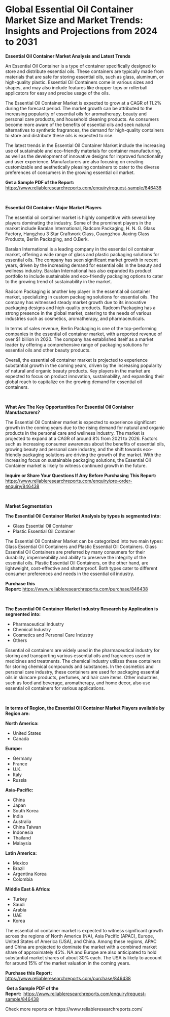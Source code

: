 <p><h1>Global Essential Oil Container Market Size and Market Trends: Insights and Projections from 2024 to 2031</h1></p><p><strong>Essential Oil Container Market Analysis and Latest Trends</strong></p>
<p><p>An Essential Oil Container is a type of container specifically designed to store and distribute essential oils. These containers are typically made from materials that are safe for storing essential oils, such as glass, aluminum, or high-quality plastic. Essential Oil Containers come in various sizes and shapes, and may also include features like dropper tops or rollerball applicators for easy and precise usage of the oils.</p><p>The Essential Oil Container Market is expected to grow at a CAGR of 11.2% during the forecast period. The market growth can be attributed to the increasing popularity of essential oils for aromatherapy, beauty and personal care products, and household cleaning products. As consumers become more aware of the benefits of essential oils and seek natural alternatives to synthetic fragrances, the demand for high-quality containers to store and distribute these oils is expected to rise.</p><p>The latest trends in the Essential Oil Container Market include the increasing use of sustainable and eco-friendly materials for container manufacturing, as well as the development of innovative designs for improved functionality and user experience. Manufacturers are also focusing on creating customizable and aesthetically pleasing containers to cater to the diverse preferences of consumers in the growing essential oil market.</p></p>
<p><strong>Get a Sample PDF of the Report:&nbsp;</strong> <a href="https://www.reliableresearchreports.com/enquiry/request-sample/846438">https://www.reliableresearchreports.com/enquiry/request-sample/846438</a></p>
<p>&nbsp;</p>
<p><strong>Essential Oil Container Major Market Players</strong></p>
<p><p>The essential oil container market is highly competitive with several key players dominating the industry. Some of the prominent players in the market include Baralan International, Radcom Packaging, H. N. G. Glass Factory, Hangzhou 3 Star Craftwork Glass, Guangzhou Jiaxing Glass Products, Berlin Packaging, and O.Berk.</p><p>Baralan International is a leading company in the essential oil container market, offering a wide range of glass and plastic packaging solutions for essential oils. The company has seen significant market growth in recent years, driven by the increasing demand for essential oils in the beauty and wellness industry. Baralan International has also expanded its product portfolio to include sustainable and eco-friendly packaging options to cater to the growing trend of sustainability in the market.</p><p>Radcom Packaging is another key player in the essential oil container market, specializing in custom packaging solutions for essential oils. The company has witnessed steady market growth due to its innovative packaging designs and high-quality products. Radcom Packaging has a strong presence in the global market, catering to the needs of various industries such as cosmetics, aromatherapy, and pharmaceuticals.</p><p>In terms of sales revenue, Berlin Packaging is one of the top-performing companies in the essential oil container market, with a reported revenue of over $1 billion in 2020. The company has established itself as a market leader by offering a comprehensive range of packaging solutions for essential oils and other beauty products.</p><p>Overall, the essential oil container market is projected to experience substantial growth in the coming years, driven by the increasing popularity of natural and organic beauty products. Key players in the market are expected to focus on product innovation, sustainability, and expanding their global reach to capitalize on the growing demand for essential oil containers.</p></p>
<p>&nbsp;</p>
<p><strong>What Are The Key Opportunities For Essential Oil Container Manufacturers?</strong></p>
<p><p>The Essential Oil Container market is expected to experience significant growth in the coming years due to the rising demand for natural and organic products in the personal care and wellness industry. The market is projected to expand at a CAGR of around 8% from 2021 to 2026. Factors such as increasing consumer awareness about the benefits of essential oils, growing beauty and personal care industry, and the shift towards eco-friendly packaging solutions are driving the growth of the market. With the increasing focus on sustainable packaging solutions, the Essential Oil Container market is likely to witness continued growth in the future.</p></p>
<p><strong>Inquire or Share Your Questions If Any Before Purchasing This Report:</strong> <a href="https://www.reliableresearchreports.com/enquiry/pre-order-enquiry/846438">https://www.reliableresearchreports.com/enquiry/pre-order-enquiry/846438</a></p>
<p>&nbsp;</p>
<p><strong>Market Segmentation</strong></p>
<p><strong>The Essential Oil Container Market Analysis by types is segmented into:</strong></p>
<p><ul><li>Glass Essential Oil Container</li><li>Plastic Essential Oil Container</li></ul></p>
<p><p>The Essential Oil Container Market can be categorized into two main types: Glass Essential Oil Containers and Plastic Essential Oil Containers. Glass Essential Oil Containers are preferred by many consumers for their durability, impermeability and ability to preserve the integrity of the essential oils. Plastic Essential Oil Containers, on the other hand, are lightweight, cost-effective and shatterproof. Both types cater to different consumer preferences and needs in the essential oil industry.</p></p>
<p><strong>Purchase this Report:&nbsp;</strong><a href="https://www.reliableresearchreports.com/purchase/846438">https://www.reliableresearchreports.com/purchase/846438</a></p>
<p>&nbsp;</p>
<p><strong>The Essential Oil Container Market Industry Research by Application is segmented into:</strong></p>
<p><ul><li>Pharmaceutical Industry</li><li>Chemical Industry</li><li>Cosmetics and Personal Care Industry</li><li>Others</li></ul></p>
<p><p>Essential oil containers are widely used in the pharmaceutical industry for storing and transporting various essential oils and fragrances used in medicines and treatments. The chemical industry utilizes these containers for storing chemical compounds and substances. In the cosmetics and personal care industry, these containers are used for packaging essential oils in skincare products, perfumes, and hair care items. Other industries, such as food and beverage, aromatherapy, and home decor, also use essential oil containers for various applications.</p></p>
<p>&nbsp;</p>
<p><strong>In terms of Region, the Essential Oil Container Market Players available by Region are:</strong></p>
<p>
    <p> <strong> North America: </strong>
        <ul>
            <li>United States</li>
            <li>Canada</li>
        </ul>
        </p> 
    <p> <strong> Europe: </strong>
        <ul>
            <li>Germany</li>
            <li>France</li>
            <li>U.K.</li>
            <li>Italy</li>
            <li>Russia</li>
        </ul>
        </p> 
    <p> <strong> Asia-Pacific: </strong>
        <ul>
            <li>China</li>
            <li>Japan</li>
            <li>South Korea</li>
            <li>India</li>
            <li>Australia</li>
            <li>China Taiwan</li>
            <li>Indonesia</li>
            <li>Thailand</li>
            <li>Malaysia</li>
        </ul>
        </p> 
    <p> <strong> Latin America: </strong>
        <ul>
            <li>Mexico</li>
            <li>Brazil</li>
            <li>Argentina Korea</li>
            <li>Colombia</li>
        </ul>
        </p> 
    <p> <strong> Middle East & Africa: </strong>
        <ul>
            <li>Turkey</li>
            <li>Saudi</li>
            <li>Arabia</li>
            <li>UAE</li>
            <li>Korea</li>
        </ul>
    </p>
    </p>
<p><p>The essential oil container market is expected to witness significant growth across the regions of North America (NA), Asia Pacific (APAC), Europe, United States of America (USA), and China. Among these regions, APAC and China are projected to dominate the market with a combined market share of approximately 45%. NA and Europe are also anticipated to hold substantial market shares of about 30% each. The USA is likely to account for around 15% of the market valuation in the coming years.</p></p>
<p><strong>Purchase this Report: </strong><a href="https://www.reliableresearchreports.com/purchase/846438">https://www.reliableresearchreports.com/purchase/846438</a></p>
<p>&nbsp;<strong>Get a Sample PDF of the Report:&nbsp;&nbsp;</strong><a href="https://www.reliableresearchreports.com/enquiry/request-sample/846438">https://www.reliableresearchreports.com/enquiry/request-sample/846438</a></p>
<p><strong></strong></p>
<p>Check more reports on https://www.reliableresearchreports.com/</p>